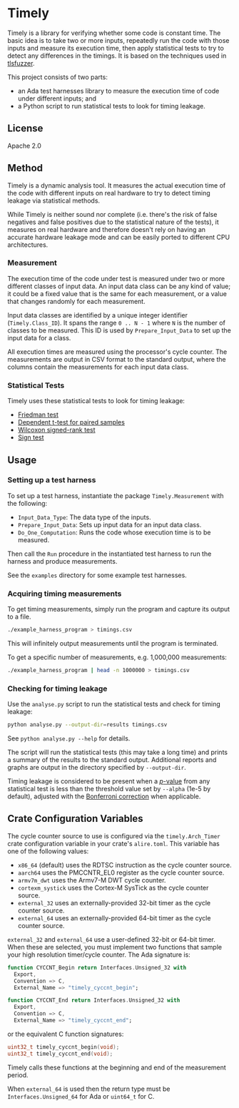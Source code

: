 # Timely

Timely is a library for verifying whether some code is constant time. The basic
idea is to take two or more inputs, repeatedly run the code with those inputs
and measure its execution time, then apply statistical tests to try to detect
any differences in the timings. It is based on the techniques used in
[tlsfuzzer](https://github.com/tlsfuzzer/tlsfuzzer).

This project consists of two parts:
 * an Ada test harnesses library to measure the execution time of code
   under different inputs; and
 * a Python script to run statistical tests to look for timing leakage.

## License

Apache 2.0

## Method

Timely is a dynamic analysis tool. It measures the actual execution time of the
code with different inputs on real hardware to try to detect timing leakage
via statistical methods.

While Timely is neither sound nor complete (i.e. there's the risk of false
negatives and false positives due to the statistical nature of the tests), it
measures on real hardware and therefore doesn't rely on having an accurate
hardware leakage mode and can be easily ported to different CPU architectures.

### Measurement

The execution time of the code under test is measured under two or more
different classes of input data. An input data class can be any kind of value;
it could be a fixed value that is the same for each measurement, or a value
that changes randomly for each measurement.

Input data classes are identified by a unique integer identifier
(`Timely.Class_ID`). It spans the range `0 .. N - 1` where `N` is the number of
classes to be measured. This ID is used by `Prepare_Input_Data` to set up the
input data for a class.

All execution times are measured using the processor's cycle counter. The
measurements are output in CSV format to the standard output, where the columns
contain the measurements for each input data class.

### Statistical Tests

Timely uses these statistical tests to look for timing leakage:
* [Friedman test](https://en.wikipedia.org/wiki/Friedman_test)
* [Dependent t-test for paired samples](https://en.wikipedia.org/wiki/Student%27s_t-test#Dependent_t-test_for_paired_samples)
* [Wilcoxon signed-rank test](https://en.wikipedia.org/wiki/Wilcoxon_signed-rank_test)
* [Sign test](https://en.wikipedia.org/wiki/Sign_test)

## Usage

### Setting up a test harness

To set up a test harness, instantiate the package `Timely.Measurement` with the following:
* `Input_Data_Type`: The data type of the inputs.
* `Prepare_Input_Data`: Sets up input data for an input data class.
* `Do_One_Computation`: Runs the code whose execution time is to be measured.

Then call the `Run` procedure in the instantiated test harness to run the
harness and produce measurements.

See the `examples` directory for some example test harnesses.

### Acquiring timing measurements

To get timing measurements, simply run the program and capture its output to a file.

```sh
./example_harness_program > timings.csv
```

This will infinitely output measurements until the program is terminated.

To get a specific number of measurements, e.g. 1,000,000 measurements:

```sh
./example_harness_program | head -n 1000000 > timings.csv
```

### Checking for timing leakage

Use the `analyse.py` script to run the statistical tests and check for timing
leakage:

```sh
python analyse.py --output-dir=results timings.csv
```

See `python analyse.py --help` for details.

The script will run the statistical tests (this may take a long time) and
prints a summary of the results to the standard output. Additional reports
and graphs are output in the directory specified by `--output-dir`.

Timing leakage is considered to be present when a [_p_-value](https://en.wikipedia.org/wiki/P-value)
from any statistical test is less than the threshold value set by `--alpha`
(1e-5 by default), adjusted with the
[Bonferroni correction](https://en.wikipedia.org/wiki/Bonferroni_correction)
when applicable.

## Crate Configuration Variables

The cycle counter source to use is configured via the `timely.Arch_Timer`
crate configuration variable in your crate's `alire.toml`. This variable has
one of the following values:
* `x86_64` (default) uses the RDTSC instruction as the cycle counter source.
* `aarch64` uses the PMCCNTR_EL0 register as the cycle counter source.
* `armv7m_dwt` uses the Armv7-M DWT cycle counter.
* `cortexm_systick` uses the Cortex-M SysTick as the cycle counter source.
* `external_32` uses an externally-provided 32-bit timer as the cycle counter source.
* `external_64` uses an externally-provided 64-bit timer as the cycle counter source.

`external_32` and `external_64` use a user-defined 32-bit or 64-bit timer.
When these are selected, you must implement two functions that sample your
high resolution timer/cycle counter. The Ada signature is:
```ada
function CYCCNT_Begin return Interfaces.Unsigned_32 with
  Export,
  Convention => C,
  External_Name => "timely_cyccnt_begin";

function CYCCNT_End return Interfaces.Unsigned_32 with
  Export,
  Convention => C,
  External_Name => "timely_cyccnt_end";
```

or the equivalent C function signatures:
```c
uint32_t timely_cyccnt_begin(void);
uint32_t timely_cyccnt_end(void);
```

Timely calls these functions at the beginning and end of the measurement period.

When `external_64` is used then the return type must be `Interfaces.Unsigned_64`
for Ada or `uint64_t` for C.